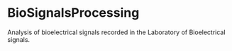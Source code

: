 # BioSignalsProcessing
Analysis of bioelectrical signals recorded in the Laboratory of Bioelectrical signals.
